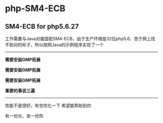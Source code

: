 # php-SM4-ECB
## SM4-ECB for php5.6.27

工作需要与Java对接国密SM4-ECB，由于生产环境是32位php5.6，苦于网上找不到对的轮子，所以按照Java的示例程序实现了一个

***
__需要安装GMP拓展__

__需要安装GMP拓展__

__需要安装GMP拓展__

__重要的事说三遍__

***
性能不是很好，有空优化一下
希望能帮助到你

有一份光，发一份热
